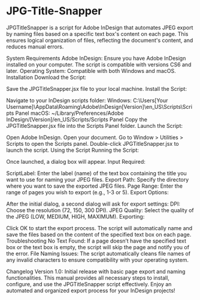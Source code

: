 # JPG-Title-Snapper
JPGTitleSnapper is a script for Adobe InDesign that automates JPEG export by naming files based on a specific text box's content on each page. This ensures logical organization of files, reflecting the document's content, and reduces manual errors.


System Requirements
Adobe InDesign: Ensure you have Adobe InDesign installed on your computer. The script is compatible with versions CS6 and later.
Operating System: Compatible with both Windows and macOS.
Installation
Download the Script:

Save the JPGTitleSnapper.jsx file to your local machine.
Install the Script:

Navigate to your InDesign scripts folder:
Windows: C:\Users\[Your Username]\AppData\Roaming\Adobe\InDesign\[Version]\en_US\Scripts\Scripts Panel
macOS: ~/Library/Preferences/Adobe InDesign/[Version]/en_US/Scripts/Scripts Panel
Copy the JPGTitleSnapper.jsx file into the Scripts Panel folder.
Launch the Script:

Open Adobe InDesign.
Open your document.
Go to Window > Utilities > Scripts to open the Scripts panel.
Double-click JPGTitleSnapper.jsx to launch the script.
Using the Script
Running the Script:

Once launched, a dialog box will appear.
Input Required:

ScriptLabel: Enter the label (name) of the text box containing the title you want to use for naming your JPEG files.
Export Path: Specify the directory where you want to save the exported JPEG files.
Page Range: Enter the range of pages you wish to export (e.g., 1-3 or 5).
Export Options:

After the initial dialog, a second dialog will ask for export settings:
DPI: Choose the resolution (72, 150, 300 DPI).
JPEG Quality: Select the quality of the JPEG (LOW, MEDIUM, HIGH, MAXIMUM).
Exporting:

Click OK to start the export process. The script will automatically name and save the files based on the content of the specified text box on each page.
Troubleshooting
No Text Found: If a page doesn’t have the specified text box or the text box is empty, the script will skip the page and notify you of the error.
File Naming Issues: The script automatically cleans file names of any invalid characters to ensure compatibility with your operating system.

Changelog
Version 1.0: Initial release with basic page export and naming functionalities.
This manual provides all necessary steps to install, configure, and use the JPGTitleSnapper script effectively. Enjoy an automated and organized export process for your InDesign projects!
